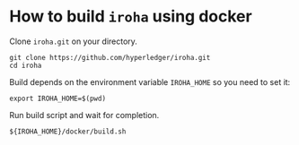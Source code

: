 # How to build `iroha` using docker

Clone `iroha.git` on your directory.

```
git clone https://github.com/hyperledger/iroha.git
cd iroha
```

Build depends on the environment variable `IROHA_HOME` so you need to set it:

`export IROHA_HOME=$(pwd)`

Run build script and wait for completion. 
```
${IROHA_HOME}/docker/build.sh
``` 




